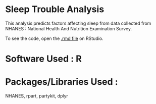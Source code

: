# Sleep Trouble Analysis

This analysis predicts factors affecting sleep from data collected from NHANES : National Health And Nutrition Examination Survey.

To see the code, open the [.rmd file](SleepTrouble_Analysis.Rmd) on RStudio.

# Software Used : R

# Packages/Libraries Used : 
NHANES, rpart, partykit, dplyr
